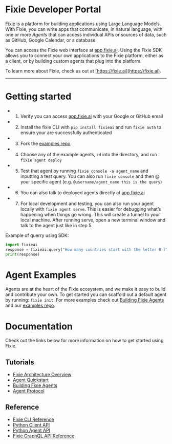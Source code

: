 # Fixie Developer Portal

[Fixie](https://fixie.ai) is a platform for building applications using Large Language
Models. With Fixie, you can write apps that communicate, in natural
language, with one or more *Agents* that can access individual APIs or
sources of data, such as GitHub, Google Calendar, or a database.

You can access the Fixie web interface at [app.fixie.ai](https://app.fixie.ai).
Using the Fixie SDK allows you to connect your own
applications to the Fixie platform, either as a client, or by
building custom agents that plug into the platform.

To learn more about Fixie, check us out at [https://fixie.ai](https://fixie.ai).

---

# Getting started

* 1. Verify you can access [app.fixie.ai](http://app.fixie.ai) with your Google or GitHub email
* 2. Install the fixie CLI with `pip install fixieai` and run `fixie auth` to ensure your are successfully authenticated
* 3. Fork the [examples repo](https://github.com/fixie-ai/fixie-examples)
* 4. Choose any of the example agents, `cd` into the directory, and run `fixie agent deploy`
* 5. Test that agent by running `fixie console -a agent_name` and inputting a test query. You can also run `fixie console` and then @ your specific agent (e.g. `@username/agent_name this is the query`)
* 6. You can also talk to deployed agents directly at [app.fixie.ai](http://app.fixie.ai)
* 7. For local development and testing, you can also run your agent locally with `fixie agent serve`. This is easier for debugging what’s happening when things go wrong. This will create a tunnel to your local machine. After running serve, open a new terminal window and talk to the agent just like in step 5.

Example of querry using SDK:

```py
import fixieai
response = fixieai.query("How many countries start with the letter R ?")
print(response)
```

# Agent Examples

Agents are at the heart of the Fixie ecosystem, and we make it easy to build and contribute your own. To get started you can scaffold out a default agent by running: `fixie init`. For more examples
check out [Building Fixie Agents](agents.md) and our [examples repo](https://github.com/fixie-ai/fixie-examples).

# Documentation

Check out the links below for more information on how to get started using Fixie.

## Tutorials

* [Fixie Architecture Overview](architecture.md)
* [Agent Quickstart](agent-quickstart.md)
* [Building Fixie Agents](agents.md)
* [Agent Protocol](agent-protocol.md)

## Reference

* [Fixie CLI Reference](cli.md)
* [Python Client API](python-client-api.md)
* [Python Agent API](python-agent-api.md)
* [Fixie GraphQL API Reference](https://app.fixie.ai/static/docs/index.html)